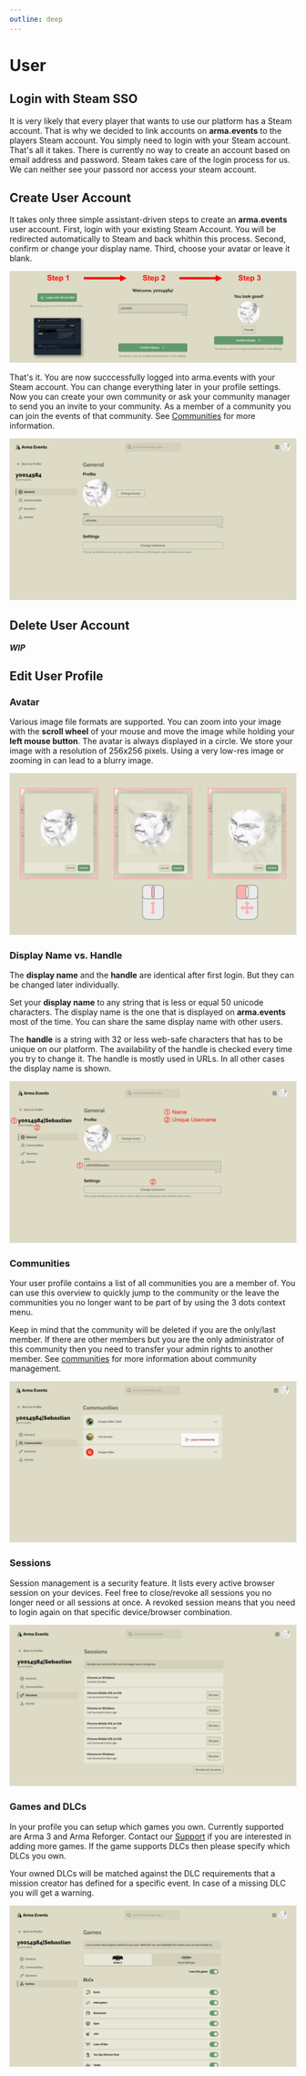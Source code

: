 ```yaml
---
outline: deep
---
```


# User

## Login with Steam SSO

It is very likely that every player that wants to use our platform has a Steam account. That is why we decided to link accounts on **arma.events** to the players Steam account. You simply need to login with your Steam account. That's all it takes. There is currently no way to create an account based on email address and password. Steam takes care of the login process for us. We can neither see your passord nor access your steam account.

## Create User Account

It takes only three simple assistant-driven steps to create an **arma.events** user account. First, login with your existing Steam Account. You will be redirected automatically to Steam and back whithin this process. Second, confirm or change your display name. Third, choose your avatar or leave it blank.

![Create Account](../images/create-account.png "Create Account")

That's it. You are now succcessfully logged into arma.events with your Steam account. You can change everything later in your profile settings. Now you can create your own community or ask your community manager to send you an invite to your community. As a member of a community you can join the events of that community. See [Communities](./communities "Communities") for more information.

![User Profile](../images/user-profile.png "User Profile")

## Delete User Account

***WIP***

## Edit User Profile

### Avatar

Various image file formats are supported. You can zoom into your image with the **scroll wheel** of your mouse and move the image while holding your **left mouse button**. The avatar is always displayed in a circle. We store your image with a resolution of 256x256 pixels. Using a very low-res image or zooming in can lead to a blurry image.

![Avatar](../images/avatar.png "Avatar")

### Display Name vs. Handle

The **display name** and the **handle** are identical after first login. But they can be changed later individually.

Set your **display name** to any string that is less or equal 50 unicode characters. The display name is the one that is displayed on **arma.events** most of the time. You can share the same display name with other users.

The **handle** is a string with 32 or less web-safe characters that has to be unique on our platform. The availability of the handle is checked every time you try to change it. The handle is mostly used in URLs. In all other cases the display name is shown.

![Name vs. Username](../images/name-vs-username.png "Name vs. Username")

### Communities

Your user profile contains a list of all communities you are a member of. You can use this overview to quickly jump to the community or the leave the communities you no longer want to be part of by using the 3 dots context menu.

Keep in mind that the community will be deleted if you are the only/last member. If there are other members but you are the only administrator of this community then you need to transfer your admin rights to another member. See [communities](./communities "Communities") for more information about community management.

![Sessions](../images/user-profile-communities-overview.png "Sessions")

### Sessions

Session management is a security feature. It lists every active browser session on your devices. Feel free to close/revoke all sessions you no longer need or all sessions at once. A revoked session means that you need to login again on that specific device/browser combination.

![Sessions](../images/sessions.png "Sessions")

### Games and DLCs

In your profile you can setup which games you own. Currently supported are Arma 3 and Arma Reforger. Contact our [Support](./support "Support") if you are interested in adding more games. If the game supports DLCs then please specify which DLCs you own.

Your owned DLCs will be matched against the DLC requirements that a mission creator has defined for a specific event. In case of a missing DLC you will get a warning.

![Games and DLCs](../images/games-and-dlcs.png "Games and DLCs")
